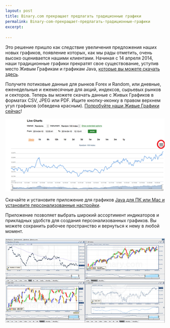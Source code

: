 ```yaml
---
layout: post
title: Binary.com прекращает предлагать традиционные графики 
permalink: Binary-com-прекращает-предлагать-традиционные-графики
excerpt:

---
```


Это решение пришло как следствие увеличения предложения наших новых графиков, появление которых, как мы рады отметить, очень высоко оценивается нашими клиентами. Начиная с 14 апреля 2014, наши традиционные графики прекратят свое существование, уступив место Живым Графикам и графикам Java, [которые вы можете скачать здесь](https://www.binary.com/c/chart_application.cgi?l=RU&utm_medium=social&utm_source=blog&utm_content=whatsnew).

Получите потиковые данные для рынков Forex и Random, или дневные, еженедельные и ежемесячные для акций, индексов, сырьевых рынков и секторов. Теперь вы можете скачать данные с Живых Графиков в форматах CSV, JPEG или PDF. Ищите кнопку-иконку в правом верхнем угул графиков (обведена красным). [Попробуйте наши Живые Графики сейчас](https://www.binary.com/c/livechart.cgi?l=RU#R_100:10min&utm_medium=social&utm_source=blog&utm_content=whatsnew)!

[![](/post_images/592847.png)](https://www.binary.com/c/livechart.cgi?l=RU#R_100:10min&utm_medium=social&utm_source=blog&utm_content=whatsnew)

Скачайте и установите приложение для графиков [Java для ПК или Mac и установите персонализованные настройки](https://www.binary.com/c/chart_application.cgi?l=RU&utm_medium=social&utm_source=blog&utm_content=whatsnew). 

Приложение позволяет выбрать широкий ассортимент индикаторов и прикладных удобств для создания персонализованных графиков. Вы можете сохранить рабочее пространство и вернуться к нему в любой момент.

[![](/post_images/4626021_orig.jpg)](https://www.binary.com/c/chart_application.cgi?l=RU&utm_medium=social&utm_source=blog&utm_content=whatsnew)
